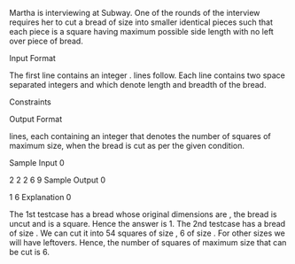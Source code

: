 Martha is interviewing at Subway. One of the rounds of the interview requires her to cut a bread of size  into smaller identical pieces such that each piece is a square having maximum possible side length with no left over piece of bread.

Input Format

The first line contains an integer .  lines follow. Each line contains two space separated integers  and  which denote length and breadth of the bread.

Constraints

Output Format

 lines, each containing an integer that denotes the number of squares of maximum size, when the bread is cut as per the given condition.

Sample Input 0

2
2 2
6 9
Sample Output 0

1
6
Explanation 0

The 1st testcase has a bread whose original dimensions are , the bread is uncut and is a square. Hence the answer is 1. 
The 2nd testcase has a bread of size . We can cut it into 54 squares of size , 6 of size . For other sizes we will have leftovers. Hence, the number of squares of maximum size that can be cut is 6.
